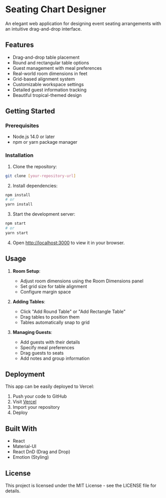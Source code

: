 # Seating Chart Designer

An elegant web application for designing event seating arrangements with an intuitive drag-and-drop interface.

## Features

- Drag-and-drop table placement
- Round and rectangular table options
- Guest management with meal preferences
- Real-world room dimensions in feet
- Grid-based alignment system
- Customizable workspace settings
- Detailed guest information tracking
- Beautiful tropical-themed design

## Getting Started

### Prerequisites

- Node.js 14.0 or later
- npm or yarn package manager

### Installation

1. Clone the repository:
```bash
git clone [your-repository-url]
```

2. Install dependencies:
```bash
npm install
# or
yarn install
```

3. Start the development server:
```bash
npm start
# or
yarn start
```

4. Open [http://localhost:3000](http://localhost:3000) to view it in your browser.

## Usage

1. **Room Setup**:
   - Adjust room dimensions using the Room Dimensions panel
   - Set grid size for table alignment
   - Configure margin space

2. **Adding Tables**:
   - Click "Add Round Table" or "Add Rectangle Table"
   - Drag tables to position them
   - Tables automatically snap to grid

3. **Managing Guests**:
   - Add guests with their details
   - Specify meal preferences
   - Drag guests to seats
   - Add notes and group information

## Deployment

This app can be easily deployed to Vercel:

1. Push your code to GitHub
2. Visit [Vercel](https://vercel.com)
3. Import your repository
4. Deploy

## Built With

- React
- Material-UI
- React DnD (Drag and Drop)
- Emotion (Styling)

## License

This project is licensed under the MIT License - see the LICENSE file for details. 